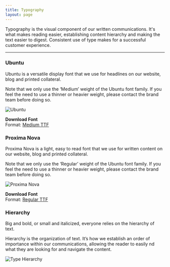 ```yaml
---
title: Typography
layout: page
---
```


<p class="t-4">Typography is the visual component of our written communications. It's what makes reading easier, establishing content hierarchy and making the text easier to digest. Consistent use of type makes for a successful customer experience.</p>

<hr />

<div class="u-clearfix">
	<div class="g-1_3">
		<h3 class="m-bottom-3">Ubuntu</h3>
		<p>Ubuntu is a versatile display font that we use for headlines on our website, blog and printed collateral.</p>
		<p>Note that we only use the ‘Medium’ weight of the Ubuntu font family. If you feel the need to use a thinner or heavier weight, please contact the brand team before doing so.</p>
	</div>
	<div class="g-2_3">
		<img src="{{site.baseurl}}/assets/images/type/type-ubuntu.png" alt="Ubuntu" />
	</div>
</div>

<p class="m-bottom-8 bg-c-g100 p-2"><span class="t-3"><strong>Download Font</strong></span><br />Format: <a href="{{site.baseurl}}/assets/fonts/ubuntu/um-m.zip">Medium TTF</a></p>

<div class="u-clearfix">
	<div class="g-1_3">
		<h3 class="m-bottom-3">Proxima Nova</h3>
		<p>Proxima Nova is a light, easy to read font that we use for written content on our website, blog and printed collateral.</p>
		<p>Note that we only use the ‘Regular’ weight of the Ubuntu font family. If you feel the need to use a thinner or heavier weight, please contact the brand team before doing so.</p>
	</div>
	<div class="g-2_3">
		<img src="{{site.baseurl}}/assets/images/type/type-proxima.png" alt="Proxima Nova" />
	</div>
</div>

<p class="m-bottom-8 bg-c-g100 p-2"><span class="t-3"><strong>Download Font</strong></span><br />Format: <a href="{{site.baseurl}}/assets/fonts/proxima-nova/ProximaNova.zip">Regular TTF</a></p>

<h3 class="m-bottom-3">Hierarchy</h3>

<p>Big and bold, or small and italicized, everyone relies on the hierarchy of text.</p>
<p class="m-bottom-8" >Hierarchy is the organization of text. It’s how we establish an order of importance within our communications, allowing the reader to easily  nd what they are looking for and navigate the content.</p>

<img class="border t-c-g100" src="{{site.baseurl}}/assets/images/type/type-hierarchy.png" alt="Type Hierarchy" />